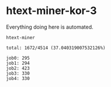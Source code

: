 # htext-miner-kor-3

Everything doing here is automated.

```
htext-miner

total: 1672/4514 (37.040319007532126%)

job0: 295
job1: 294
job2: 423
job3: 330
job4: 330
```